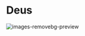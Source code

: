 # Deus


![images-removebg-preview](https://github.com/user-attachments/assets/ab2ddedc-35c1-4a2e-82d3-10351b21464d)
